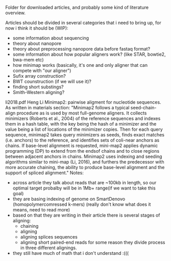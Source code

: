 Folder for downloaded articles, and probably some kind of literature overview.



Articles should be divided in several categories that i need to bring up, for now i think it should be (WIP):

- some information about sequencing
- theory about nanopore
- theory about preprocessing nanopore data before fastaq format?
- some information about how popular aligners work? (like STAR, bowtie2, bwa-mem etc)
- how minimap works (basically, it's one and only aligner that can compete with "our aligner")
- Sufix array construction?
- BWT counstruction (if we will use it)?
- finding short substings?
- Smith-Western aligning?






li2018.pdf
Heng Li Minimap2: pairwise aligment for nucleotide sequences.
As written in materials section:
"Minimap2 follows a typical seed-chain-align procedure as is used by most full-genome aligners. It collects minimizers (Roberts et al., 2004) of the reference sequences and indexes them in a hash table, with the key being the hash of a minimizer and the value being a list of locations of the minimizer copies. Then for each query sequence, minimap2 takes query minimizers as seeds, finds exact matches (i.e. anchors) to the reference, and identifies sets of coli-near anchors as chains. If base-level alignment is requested, mini-map2 applies dynamic programming (DP) to extend from the endsof chains and to close regions between adjacent anchors in chains. Minimap2 uses indexing and seeding algorithms similar to mini-map (Li, 2016), and furthers the predecessor with more accurate chaining, the ability to produce base-level alignment and the support of spliced alignment."
Notes:
- across article they talk about reads that are ~100kb in length, so our optimal target probalby will be in 1Mb+ range(if we want to take this goal)
- they are basing indexing of genome on SmartDenovo (homopolymercomressed k-mers) (really don't know what does it means, need to read more)
- based on that they are writing in their article there is several stages of aligning:
	- chaining 
	- aligning
	- aligning splices sequences
	- aligning short paired-end reads
for some reason they divide process in three different alignings.
- they still have much of math that i don't understand :(((







